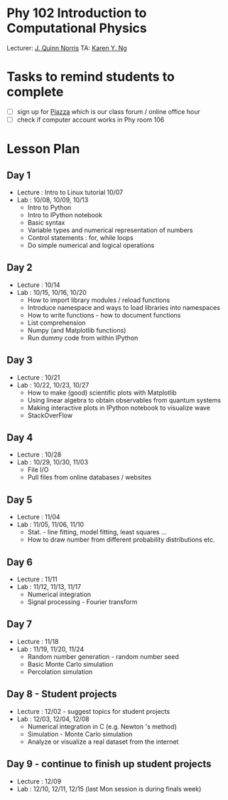 # Phy 102 Introduction to Computational Physics
Lecturer: [J. Quinn Norris](mailto:jqnorris@ucdavis.edu)
TA: [Karen Y. Ng](mailto:karenyng@ucdavis.edu) 

# Tasks to remind students to complete 
- [ ] sign up for [Piazza](http://piazza.com/uc_davis/fall2014/phy102)
 which is our class forum / online office hour  
- [ ] check if computer account works in Phy room 106

# Lesson Plan
## Day 1  
* Lecture : Intro to Linux tutorial 10/07 
* Lab : 10/08, 10/09, 10/13 
	* Intro to Python 
	* Intro to IPython notebook 
	* Basic syntax 
 	* Variable types and numerical representation of numbers 
	* Control statements : for, while loops
	* Do simple numerical and logical operations 

## Day 2 
* Lecture : 10/14 
* Lab : 10/15, 10/16, 10/20
	* How to import library modules / reload functions 
	* Introduce namespace and ways to load libraries into namespaces
	* How to write functions - how to document functions  
	* List comprehension 
	* Numpy (and Matplotlib functions) 
	* Run dummy code from within IPython 

## Day 3 
* Lecture : 10/21
* Lab : 10/22, 10/23, 10/27
	* How to make (good) scientific plots with Matplotlib
	* Using linear algebra to obtain observables from quantum systems 
	* Making interactive plots in IPython notebook to visualize wave  
	* StackOverFlow 

## Day 4 
* Lecture : 10/28
* Lab : 10/29, 10/30, 11/03
	* File I/O 
	* Pull files from online databases / websites 

## Day 5
* Lecture : 11/04
* Lab : 11/05, 11/06, 11/10 
	* Stat. - line fitting, model fitting, least squares ... 
	* How to draw number from different probability distributions etc.

## Day 6 
* Lecture : 11/11 
* Lab : 11/12, 11/13, 11/17
	* Numerical integration
	* Signal processing - Fourier transform    

## Day 7 
* Lecture : 11/18 
* Lab : 11/19, 11/20, 11/24 
	* Random number generation - random number seed 
	* Basic Monte Carlo simulation 
	* Percolation simulation 


## Day 8 - Student projects 
* Lecture : 12/02 - suggest topics for student projects  
* Lab : 12/03, 12/04, 12/08 
	* Numerical integration in C (e.g. Newton 's method) 
	* Simulation - Monte Carlo simulation 
	* Analyze or visualize a real dataset from the internet 

## Day 9 - continue to finish up student projects 
* Lecture : 12/09
* Lab : 12/10, 12/11, 12/15 (last Mon session is during finals week) 
